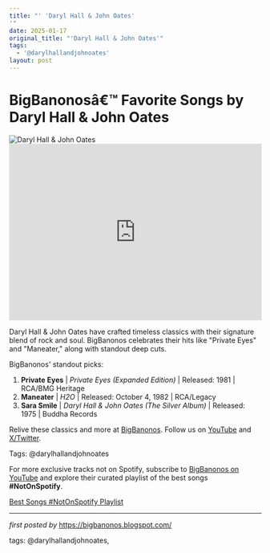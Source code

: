 ```yaml
---
title: "' 'Daryl Hall & John Oates'
'"
date: 2025-01-17
original_title: "'Daryl Hall & John Oates'"
tags:
  - '@darylhallandjohnoates'
layout: post
---
```

<!-- Title of the Post -->
<h1 >BigBanonosâ€™ Favorite Songs by Daryl Hall & John Oates</h1> <!-- Featured Image -->
<div > <img src="https://i.scdn.co/image/ab67616d0000b273f43547de689aabc4c44ab62d" alt="Daryl Hall & John Oates">
</div> <!-- Spotify Embed -->
<div > <iframe src="https://open.spotify.com/embed/playlist/56AdwCrf9bCnjfJu6blKlQ?utm_source=generator" width="100%" height="352" frameBorder="0" allowfullscreen="" allow="autoplay; clipboard-write; encrypted-media; fullscreen; picture-in-picture" loading="lazy"></iframe>
</div> <!-- Introductory Text -->
<p >Daryl Hall & John Oates have crafted timeless classics with their signature blend of rock and soul. BigBanonos celebrates their hits like "Private Eyes" and "Maneater," along with standout deep cuts.</p> <!-- Song Highlights -->
<div > <p>BigBanonos' standout picks:</p> <ol> <li><strong>Private Eyes</strong> | <em>Private Eyes (Expanded Edition)</em> | Released: 1981 | RCA/BMG Heritage</li> <li><strong>Maneater</strong> | <em>H2O</em> | Released: October 4, 1982 | RCA/Legacy</li> <li><strong>Sara Smile</strong> | <em>Daryl Hall & John Oates (The Silver Album)</em> | Released: 1975 | Buddha Records</li> </ol>
</div> <!-- Footer Links -->
<div > <p>Relive these classics and more at <a href="https://bigbanonos.blogspot.com/" target="_blank">BigBanonos</a>. Follow us on <a href="https://www.youtube.com/@BigBanonos" target="_blank">YouTube</a> and <a href="https://x.com/bigbanonos" target="_blank">X/Twitter</a>.</p>
</div> <!-- Tags -->
<p >Tags: @darylhallandjohnoates</p>


<!--Subscribe and Playlist Links-->
<div>
    <p>For more exclusive tracks not on Spotify, subscribe to <a href="https://www.youtube.com/@BigBanonos" target="_blank">BigBanonos on YouTube</a> and explore their curated playlist of the best songs <strong>#NotOnSpotify</strong>.</p>
    <p><a href="https://www.youtube.com/playlist?list=PLtuNtuTatqI0kFahUCbtbfenC_ET5O_tr" target="_blank">Best Songs #NotOnSpotify Playlist<br /></a></p></div>

<hr />

<p><em>first posted by</em> <a href="https://bigbanonos.blogspot.com/" rel="noopener" target="_new">https://bigbanonos.blogspot.com/</a></p>

<p>tags: @darylhallandjohnoates,</p>
